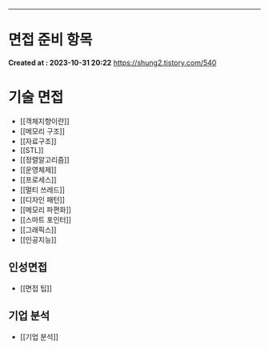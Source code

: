 ---
# 면접 준비 항목 
**Created at : 2023-10-31 20:22**
https://shung2.tistory.com/540
# 기술 면접
- [[객체지향이란]]
- [[메모리 구조]]
- [[자료구조]]
- [[STL]]
- [[정렬알고리즘]]
- [[운영체제]]
- [[프로세스]]
- [[멀티 쓰레드]]
- [[디자인 패턴]]
- [[메모리 파편화]]
- [[스마트 포인터]]
- [[그래픽스]]
- [[인공지능]]
## 인성면접
- [[면접 팁]]
## 기업 분석
- [[기업 분석]]
